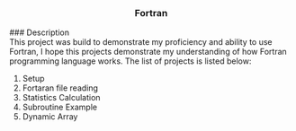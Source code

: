 <br />
<p align="center">
 <h3 align="center">Fortran</h3>

 </p>
 ### Description<br/>
This project was build to demonstrate my proficiency and ability to use Fortran,
I hope this projects demonstrate my understanding of how Fortran programming language works.
The list of projects is listed below:</br>

 1. Setup
 2. Fortaran file reading
 3. Statistics Calculation
 4. Subroutine Example
 5. Dynamic Array
